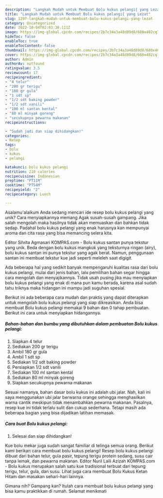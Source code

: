 ```yaml
---
description: "Langkah Mudah untuk Membuat Bolu kukus pelangi{ yang Lezat"
title: "Langkah Mudah untuk Membuat Bolu kukus pelangi{ yang Lezat"
slug: 1297-langkah-mudah-untuk-membuat-bolu-kukus-pelangi-yang-lezat
category: Uncategorized
date: 2022-10-04T02:03:38.111Z
image: https://img-global.cpcdn.com/recipes/2b7c34a3a48d89d8/680x482cq70/bolu-kukus-pelangi-foto-resep-utama.jpg
hideToc: false
enableToc: true
enableTocContent: false
thumbnail: https://img-global.cpcdn.com/recipes/2b7c34a3a48d89d8/680x482cq70/bolu-kukus-pelangi-foto-resep-utama.jpg
cover: https://img-global.cpcdn.com/recipes/2b7c34a3a48d89d8/680x482cq70/bolu-kukus-pelangi-foto-resep-utama.jpg
author: Admin
authorAv: notfound
ratingvalue: 3.5
reviewcount: 17
recipeingredient:
- "4 telur"
- "200 gr terigu"
- "180 gr gula"
- "1 sdt sp"
- "1/2 sdt baking powder"
- "1/2 sdt vanili"
- "100 ml santan kental"
- "80 ml minyak goreng"
- "secukupnya pewarna makanan"
recipeinstructions:

- "Sudah jadi dan siap dihidangkan!"
categories:
- Resep
tags:
- bolu
- kukus
- pelangi

katakunci: bolu kukus pelangi 
nutrition: 210 calories
recipecuisine: Indonesian
preptime: "PT11M"
cooktime: "PT54M"
recipeyield: "2"
recipecategory: Lunch

---
```



Asalamu'alaikum Anda sedang mencari ide resep bolu kukus pelangi yang unik? Cara menyiapkannya memang Agak susah-susah gampang. Jika salah mengolah maka hasilnya tidak akan memuaskan dan bahkan tidak sedap. Padahal bolu kukus pelangi yang enak harusnya kan mempunyai aroma dan cita rasa yang bisa memancing selera kita.


Editor Silvita Agmasari KOMPAS.com - Bolu kukus santan punya tekstur yang unik. Beda dengan bolu kukus mangkuk yang teksturnya ringan (airy), bolu kukus santan ini punya tekstur yang agak berat. Namun, penggunaan santan ini membuat tekstur kue jadi seperti meleleh saat digigit.

Ada beberapa hal yang sedikit banyak mempengaruhi kualitas rasa dari bolu kukus pelangi, mulai dari jenis bahan, lalu pemilihan bahan segar hingga cara mengolah dan menyajikannya. Tidak usah pusing jika mau menyiapkan bolu kukus pelangi yang enak di mana pun kamu berada, karena asal sudah tahu triknya maka hidangan ini mampu jadi suguhan spesial.


Berikut ini ada beberapa cara mudah dan praktis yang dapat diterapkan untuk mengolah bolu kukus pelangi yang siap dikreasikan. Anda bisa membuat Bolu kukus pelangi memakai 9 bahan dan 0 tahap pembuatan. Berikut ini cara untuk menyiapkan hidangannya.

<!--inarticleads1-->

##### Bahan-bahan dan bumbu yang dibutuhkan dalam pembuatan Bolu kukus pelangi:

1. Siapkan 4 telur
1. Sediakan 200 gr terigu
1. Ambil 180 gr gula
1. Ambil 1 sdt sp
1. Sediakan 1/2 sdt baking powder
1. Persiapkan 1/2 sdt vanili
1. Sediakan 100 ml santan kental
1. Sediakan 80 ml minyak goreng
1. Siapkan secukupnya pewarna makanan


Sesuai namanya, bahan dasar bolu kukus ini adalah ubi jalar. Nah, kali ini saya menggunakan ubi jalar berwarna orange sehingga menghasilkan warna cantik meskipun tidak menambahkan pewarna makanan. Pasalnya, resep kue ini tidak terlalu sulit dan cukup sederhana. Tetapi masih ada beberapa bagian yang bisa dijadikan latihan memasak. 

<!--inarticleads2-->

##### Cara buat Bolu kukus pelangi:


1. Selesai dan siap dihidangkan!

Kue bolu mekar juga sudah sangat familiar di telinga semua orang. Berikut kami berikan cara membuat bolu kukus pelangi! Resep bolu kukus pelangi dibuat dari bahan telur, gula pasir, tepung terigu protein sedang, susu cair tanpa lemak, dan pewarna makanan. Editor Nuril Laili Azizah KOMPAS.com - Bolu kukus merupakan salah satu kue tradisional terbuat dari tepung terigu, telur, gula, dan susu. Lihat juga cara membuat Bolu Kukus Ketan Hitam dan masakan sehari-hari lainnya. 

Gimana nih? Gampang kan? Itulah cara membuat bolu kukus pelangi yang bisa kamu praktikkan di rumah. Selamat menikmati
